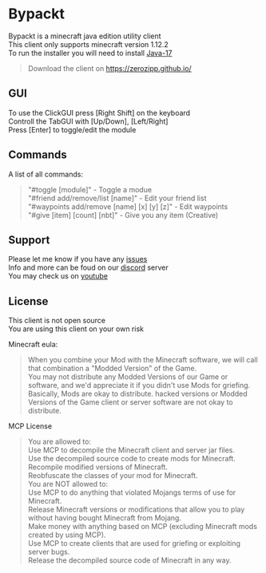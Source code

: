 # Bypackt

Bypackt is a minecraft java edition utility client<br>
This client only supports minecraft version 1.12.2<br>
To run the installer you will need to install <a href="https://www.oracle.com/java/technologies/downloads/">Java-17</a><br>

> Download the client on https://zerozipp.github.io/

## GUI

To use the ClickGUI press [Right Shift] on the keyboard<br>
Controll the TabGUI with [Up/Down], [Left/Right]<br>
Press [Enter] to toggle/edit the module<br>

## Commands

A list of all commands:
> "#toggle [module]" - Toggle a modue<br>
> "#friend add/remove/list [name]" - Edit your friend list<br>
> "#waypoints add/remove [name] [x] [y] [z]" - Edit waypoints<br>
> "#give [item] [count] [nbt]" - Give you any item (Creative)<br>

## Support

Please let me know if you have any <a href="https://github.com/ZeroZipp/Bypackt/issues">issues<a><br>
Info and more can be foud on our <a href="https://discord.gg/ETaw5jfHwz">discord</a> server<br>
You may check us on <a href="https://youtube.com/c/ZeroZipp">youtube</a><br>

## License

This client is not open source<br>
You are using this client on your own risk<br>

Minecraft eula:<br>
> When you combine your Mod with the Minecraft software, we will call that combination a "Modded Version" of the Game.<br>
> You may not distribute any Modded Versions of our Game or software, and we'd appreciate it if you didn't use Mods for griefing.<br>
> Basically, Mods are okay to distribute. hacked versions or Modded Versions of the Game client or server software are not okay to distribute.<br>

MCP License<br>
> You are allowed to:<br>
> Use MCP to decompile the Minecraft client and server jar files.<br>
> Use the decompiled source code to create mods for Minecraft.<br>
> Recompile modified versions of Minecraft.<br>
> Reobfuscate the classes of your mod for Minecraft.<br>
> You are NOT allowed to:<br>
> Use MCP to do anything that violated Mojangs terms of use for Minecraft.<br>
> Release Minecraft versions or modifications that allow you to play without having bought Minecraft from Mojang.<br>
> Make money with anything based on MCP (excluding Minecraft mods created by using MCP).<br>
> Use MCP to create clients that are used for griefing or exploiting server bugs.<br>
> Release the decompiled source code of Minecraft in any way.<br>
